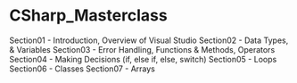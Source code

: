 # CSharp_Masterclass
  
Section01 - Introduction, Overview of Visual Studio
Section02 - Data Types, & Variables
Section03 - Error Handling, Functions & Methods, Operators
Section04 - Making Decisions (if, else if, else, switch) 
Section05 - Loops
Section06 - Classes 
Section07 - Arrays 
